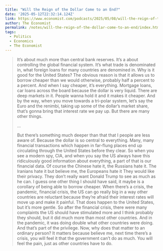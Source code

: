 ```yaml
---
title: "Will the Reign of the Dollar Come to an End?"
date: '2025-05-12T22:32:14.124Z'
link: https://www.economist.com/podcasts/2025/05/08/will-the-reign-of-the-dollar-come-to-an-end?giftId=6a6365ac-da34-4030-866d-e7c728da5de7&utm_campaign=gifted_article
author: The Economist
permalink: /notes/will-the-reign-of-the-dollar-come-to-an-end/index.html
tags:
  - Politics
  - Economics
  - The Economist
---
```

> It’s about much more than central bank reserves. It’s a about controlling the global financial system. It’s what trade is denominated in, what foreign loans for many countries are denomined in. Why is it good for the United States? The obvious reason is that it allows us to borrow cheaper than we would otherwise, probably half a percent to a percent. And when I say cheaper, it’s everything. Mortgage loans, car loans across the board because the dollar is very liquid. There are deep markets in it. People wanna hold it and it makes it cheaper. And by the way, when you move towards a tri-polar system, let’s say the Euro and the renimbi, taking up some of the dollar’s market share, that’s gonna bring that interest rate we pay up. But there are many other things.
> 
> ...
> 
> But there’s something much deeper than that that I people are less aware of. Because the dollar is so central to everything. Many, many financial transactions which happen in far-flung places end up circulating through the United States before they clear. So when you see a modern spy, CIA, and when you say the US always have this ridiculously good information about everything, a part of that is our financial data. Of course the Chinese hate it, the Russians hate it. The Iranians hate it but believe me, the Europeans hate it They would like their privacy. They don’t really want Donald Trump to see as much as he can. I guess one other thing I should have said, it maybe is a corollary of being able to borrow cheaper. When there’s a crisis, the pandemic, financial crisis, the US can go really big in a way other countries are reluctant because they’re afraid their interest rates will move up and make it painful. That does happen to the United States, but it’s more gentle. So after the financial crisis, there were many complaints the US should have stimulated more and I think probably they should, but it did much more than most other countries. And in the pandemic, it was doing double what other countries were doing. And that’s part of the privilege. Now, why does that matter to an ordinary person? It matters because believe me, next time there’s a crisis, you will feel it that the government can’t do as much. You will feel the pain, just as other countries have to do.